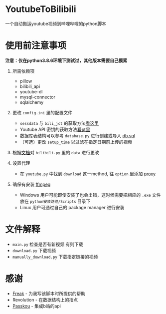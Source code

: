 # YoutubeToBilibili
一个自动搬运youtube视频到哔哩哔哩的python脚本

# 使用前注意事项
**注意：仅在python3.8.6环境下测试过，其他版本需要自己摸索**

 1. 所需依赖项
    - pillow
    - bilibili_api
    - youtube-dl
    - mysql-connector
    - sqlalchemy

2. 更改 ``config.ini`` 里的配置文件
    - ``sessdata`` 与 ``bili_jct`` 的获取方法[看这里](https://github.com/Passkou/bilibili_api#获取-sessdate-和csrf)
    - Youtube API 密钥的获取方法[看这里](https://developers.google.com/youtube/v3/getting-started)
    - 数据库表结构可以参考 ``database.py`` 进行创建或导入 [db.sql](https://github.com/deadw1nter/YoutubeToBilibili/blob/master/db.sql)
    - （可选）更改 ``setup_time`` 以过滤在指定日期前上传的视频

3. 根据[文档](https://github.com/Passkou/bilibili_api/blob/master/docs/模块/video.md#上传视频)对 ``bilibili.py`` 里的 ``data`` 进行更改

3. 设置代理
    - 在 ``youtube.py`` 中找到 ``download`` 这一method, 往 ``option`` 里添加 [proxy](https://github.com/ytdl-org/youtube-dl/blob/3e4cedf9e8cd3157df2457df7274d0c842421945/youtube_dl/YoutubeDL.py#L211)

4. 确保有安装 [ffmpeg](https://ffmpeg.org/download.html)
    - Windows 用户可能即使安装了也会出错，这时候需要把相应的 ``.exe`` 文件放在 ``python安装路径/Scripts`` 目录下
    - Linux 用户可通过自己的 package manager 进行安装

# 文件解释
- ``main.py`` 检查是否有新视频 有则下载
- ``download.py`` 下载视频
- ``manually_download.py`` 下载指定链接的视频

# 感谢

* [Freak](https://github.com/Fre-ak) - 为我写该脚本时所提供的帮助
* Revolution - 在数据结构上的指点
* [Passkou](https://github.com/Passkou) - 集成b站的api